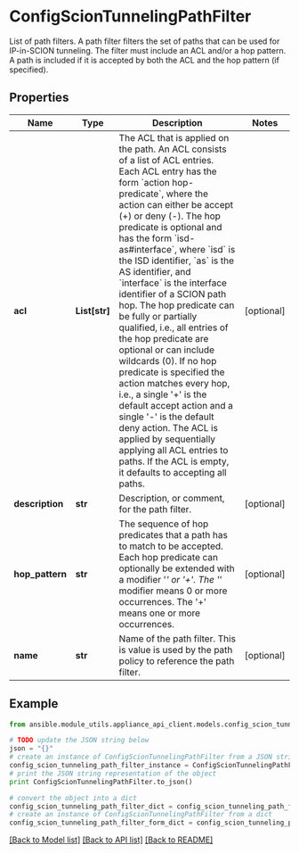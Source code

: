 # ConfigScionTunnelingPathFilter

List of path filters. A path filter filters the set of paths that can be used for IP-in-SCION tunneling. The filter must include an ACL and/or a hop pattern. A path is included if it is accepted by both the ACL and the hop pattern (if specified).

## Properties

Name | Type | Description | Notes
------------ | ------------- | ------------- | -------------
**acl** | **List[str]** | The ACL that is applied on the path. An ACL consists of a list of ACL entries. Each ACL entry has the form &#x60;action hop-predicate&#x60;, where the action can either be accept (+) or deny (-). The hop predicate is optional and has the form &#x60;isd-as#interface&#x60;, where &#x60;isd&#x60; is the ISD identifier, &#x60;as&#x60; is the AS identifier, and &#x60;interface&#x60; is the interface identifier of a SCION path hop. The hop predicate can be fully or partially qualified, i.e., all entries of the hop predicate are optional or can include wildcards (0). If no hop predicate is specified the action matches every hop, i.e., a single &#39;+&#39; is the default accept action and a single &#39;-&#39; is the default deny action. The ACL is applied by sequentially applying all ACL entries to paths. If the ACL is empty, it defaults to accepting all paths. | [optional] 
**description** | **str** | Description, or comment, for the path filter. | [optional] 
**hop_pattern** | **str** | The sequence of hop predicates that a path has to match to be accepted. Each hop predicate can optionally be extended with a modifier &#39;*&#39; or &#39;+&#39;. The &#39;*&#39; modifier means 0 or more occurrences. The &#39;+&#39; means one or more occurrences. | [optional] 
**name** | **str** | Name of the path filter. This is value is used by the path policy to reference the path filter. | [optional] 

## Example

```python
from ansible.module_utils.appliance_api_client.models.config_scion_tunneling_path_filter import ConfigScionTunnelingPathFilter

# TODO update the JSON string below
json = "{}"
# create an instance of ConfigScionTunnelingPathFilter from a JSON string
config_scion_tunneling_path_filter_instance = ConfigScionTunnelingPathFilter.from_json(json)
# print the JSON string representation of the object
print ConfigScionTunnelingPathFilter.to_json()

# convert the object into a dict
config_scion_tunneling_path_filter_dict = config_scion_tunneling_path_filter_instance.to_dict()
# create an instance of ConfigScionTunnelingPathFilter from a dict
config_scion_tunneling_path_filter_form_dict = config_scion_tunneling_path_filter.from_dict(config_scion_tunneling_path_filter_dict)
```
[[Back to Model list]](../README.md#documentation-for-models) [[Back to API list]](../README.md#documentation-for-api-endpoints) [[Back to README]](../README.md)


